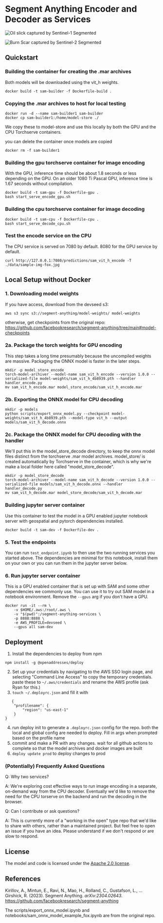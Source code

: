 # Segment Anything Encoder and Decoder as Services

![Oil slick captured by Sentinel-1 Segmented](slick_example.png)

![Burn Scar captured by Sentinel-2 Segmented](burn_scar_sam_example.png)


## Quickstart

### Building the container for creating the .mar archives

Both models will be downloaded using the vit_h weights.

```
docker build -t sam-builder -f Dockerfile-build .
```

### Copying the .mar archives to host for local testing

```
docker run -d --name sam-builder1 sam-builder
docker cp sam-builder1:/home/model-store ./
```

We copy these to model-store and use this locally by both the GPU and the CPU Torchserve containers.

you can delete the container once models are copied

```
docker rm -f sam-builder1
```

### Building the gpu torchserve container for image encoding
With the GPU, inference time should be about 1.8 seconds or less depending on the GPU. On an older 1080 Ti Pascal GPU, inference time is 1.67 seconds without compilation.

```
docker build -t sam-gpu -f Dockerfile-gpu .
bash start_serve_encode_gpu.sh
```

### Building the cpu torchserve container for image decoding

```
docker build -t sam-cpu -f Dockerfile-cpu .
bash start_serve_decode_cpu.sh
```

### Test the encode service on the CPU
The CPU service is served on 7080 by default. 8080 for the GPU service by default.
```
curl http://127.0.0.1:7080/predictions/sam_vit_h_encode -T ./data/sample-img-fox.jpg
```

## Local Setup without Docker

### 1. Downloading model weights

If you have access, download from the devseed s3:

```
aws s3 sync s3://segment-anything/model-weights/ model-weights
```

otherwise, get checkpoints from the original repo: https://github.com/facebookresearch/segment-anything/tree/main#model-checkpoints

### 2a. Package the torch weights for GPU encoding

This step takes a long time presumably because the uncompiled weights are massive. Packaging the ONNX model is faster in the later steps.

```
mkdir -p model_store_encode
torch-model-archiver --model-name sam_vit_h_encode --version 1.0.0 --serialized-file model-weights/sam_vit_h_4b8939.pth --handler handler_encode.py
mv sam_vit_h_encode.mar model_store_encode/sam_vit_h_encode.mar
```

### 2b. Exporting the ONNX model for CPU decoding

```
mkdir -p models
python scripts/export_onnx_model.py --checkpoint model-weights/sam_vit_h_4b8939.pth --model-type vit_h --output models/sam_vit_h_decode.onnx
```

### 2c. Package the ONNX model for CPU decoding with the handler

We'll put this in the model_store_decode directory, to keep the onnx model files distinct from the torchserve .mar model archives. model_store/ is created automatically by Torchserve in the container, which is why we're make a local folder here called "model_store_decode".

```
mkdir -p model_store_decode
torch-model-archiver --model-name sam_vit_h_decode --version 1.0.0 --serialized-file models/sam_vit_h_decode.onnx --handler handler_decode.py
mv sam_vit_h_decode.mar model_store_decode/sam_vit_h_decode.mar
```

### Building jupyter server container

Use this container to test the model in a GPU enabled jupyter notebook server with geospatial and pytorch dependencies installed.

```
docker build -t sam-dev -f Dockerfile-dev .
```

### 5. Test the endpoints

You can run `test_endpoint.ipynb` to then use the two running services you started above. The dependencies are minimal for this notebook, install them on your own or you can run them in the jupyter server below.

### 6. Run jupyter server container

This is a GPU enabled container that is set up with SAM and some other dependencies we commonly use. You can use it to try out SAM model in a notebook environment. Remove the `--gpus` arg if you don't have a GPU.

```
docker run -it --rm \
    -v $HOME/.aws:/root/.aws \
    -v "$(pwd)":/segment-anything-services \
    -p 8888:8888 \
    -e AWS_PROFILE=devseed \
    --gpus all sam-dev
```

## Deployment

1. Install the dependencies to deploy from npm

```
npm install -g @openaddresses/deploy
```
2. Set up your credentials by navigating to the AWS SSO login page, and selecting "Command Line Access" to copy the temporary credentials. paste these to `~/.aws/credentials` and rename the AWS profile (ask Ryan for this.)
3. `touch ~/.deployrc.json` and fill it with
```
   {
    "profilename": {
        "region": "us-east-1"
    }
}
```
4. run deploy init to generate a `.deployrc.json` config for the repo. both the local and global config are needed to deploy. Fill in args when prompted based on the profile name
5. commit and make a PR with any changes. wait for all github actions to complete so that the model archives and docker images are built
6. `deploy update prod` to deploy changes to prod


### (Potentially) Frequently Asked Questions
Q: Why two services?

A: We're exploring cost effective ways to run image encoding in a separate, on-demand way from the CPU decoder. Eventually we'd like to remove the need for the CPU torserve on the backend and run the decoding in the browser.

Q: Can I contribute or ask questions?

A: This is currently more of a "working in the open" type repo that we'd like to share with others, rather than a maintained project. But feel free to open an issue if you have an idea. Please understand if we don't respond or are slow to respond.

## License

The model and code is licensed under the [Apache 2.0 license](LICENSE).

## References

Kirillov, A., Mintun, E., Ravi, N., Mao, H., Rolland, C., Gustafson, L., ... Girshick, R. (2023). Segment Anything. *arXiv:2304.02643*. https://github.com/facebookresearch/segment-anything

The scripts/export_onnx_model.ipynb and notebooks/sam_onnx_model_example_fox.ipynb are from the original repo.
